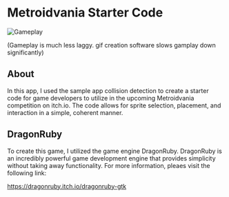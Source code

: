 # Metroidvania Starter Code

![Gameplay](metroidGameplay.gif)

(Gameplay is much less laggy. gif creation software slows gamplay down significantly)

## About

In this app, I used the sample app collision detection to create a starter code for game developers to utilize in the upcoming Metroidvania competition on itch.io. The code allows for sprite selection, placement, and interaction in a simple, coherent manner.

## DragonRuby

To create this game, I utilized the game engine DragonRuby. DragonRuby is an incredibly powerful game development engine that provides simplicity without taking away functionality. For more information, pleaes visit the following link:

https://dragonruby.itch.io/dragonruby-gtk